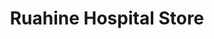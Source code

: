 ---
title: "Ruahine Hospital Store"
url: /palmerston-north/ruahine-hospital-store/
shop: convenience
---